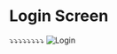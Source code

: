 # Login Screen

⤵⤵⤵⤵⤵⤵⤵⤵
![Login](https://user-images.githubusercontent.com/60979495/188060596-cd8b231b-4d34-4efa-a200-bd8dfbe0c52c.png)

